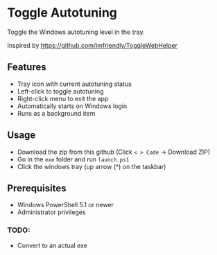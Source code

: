 # Toggle Autotuning
Toggle the Windows autotuning level in the tray.

Inspired by https://github.com/imfriendly/ToggleWebHelper


## Features
- Tray icon with current autotuning status
- Left-click to toggle autotuning
- Right-click menu to exit the app
- Automatically starts on Windows login
- Runs as a background item


## Usage
- Download the zip from this github (Click `< > Code` → Download ZIP)
- Go in the `exe` folder and run `launch.ps1`
- Click the windows tray (up arrow (**^**) on the taskbar)


## Prerequisites
- Windows PowerShell 5.1 or newer
- Administrator privileges


### TODO:
- Convert to an actual exe
